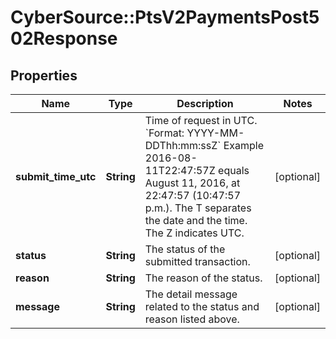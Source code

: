 # CyberSource::PtsV2PaymentsPost502Response

## Properties
Name | Type | Description | Notes
------------ | ------------- | ------------- | -------------
**submit_time_utc** | **String** | Time of request in UTC. &#x60;Format: YYYY-MM-DDThh:mm:ssZ&#x60;  Example 2016-08-11T22:47:57Z equals August 11, 2016, at 22:47:57 (10:47:57 p.m.). The T separates the date and the time. The Z indicates UTC.  | [optional] 
**status** | **String** | The status of the submitted transaction. | [optional] 
**reason** | **String** | The reason of the status.  | [optional] 
**message** | **String** | The detail message related to the status and reason listed above. | [optional] 


